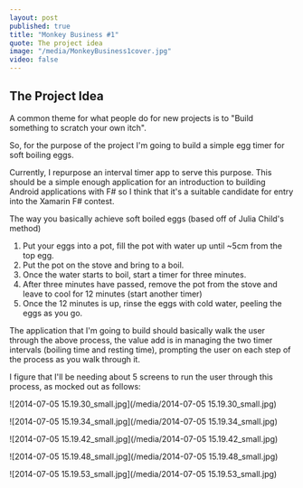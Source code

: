 ```yaml
---
layout: post
published: true
title: "Monkey Business #1"
quote: The project idea
image: "/media/MonkeyBusiness1cover.jpg"
video: false
---
```


## The Project Idea

A common theme for what people do for new projects is to "Build something to scratch your own itch".

So, for the purpose of the project I'm going to build a simple egg timer for soft boiling eggs.

Currently, I repurpose an interval timer app to serve this purpose.  This should be a simple enough application for an introduction to building Android applications with F# so I think that it's a suitable candidate for entry into the Xamarin F# contest.

The way you basically achieve soft boiled eggs (based off of Julia Child's method)

1. Put your eggs into a pot, fill the pot with water up until ~5cm from the top egg.
2. Put the pot on the stove and bring to a boil.
3. Once the water starts to boil, start a timer for three minutes.
4. After three minutes have passed, remove the pot from the stove and leave to cool for 12 minutes (start another timer)
5. Once the 12 minutes is up, rinse the eggs with cold water, peeling the eggs as you go.

The application that I'm going to build should basically walk the user through the above process, the value add is in managing the two timer intervals (boiling time and resting time), prompting the user on each step of the process as you walk through it.

I figure that I'll be needing about 5 screens to run the user through this process, as mocked out as follows:

![2014-07-05 15.19.30_small.jpg](/media/2014-07-05 15.19.30_small.jpg)

![2014-07-05 15.19.34_small.jpg](/media/2014-07-05 15.19.34_small.jpg)

![2014-07-05 15.19.42_small.jpg](/media/2014-07-05 15.19.42_small.jpg)

![2014-07-05 15.19.48_small.jpg](/media/2014-07-05 15.19.48_small.jpg)

![2014-07-05 15.19.53_small.jpg](/media/2014-07-05 15.19.53_small.jpg)
